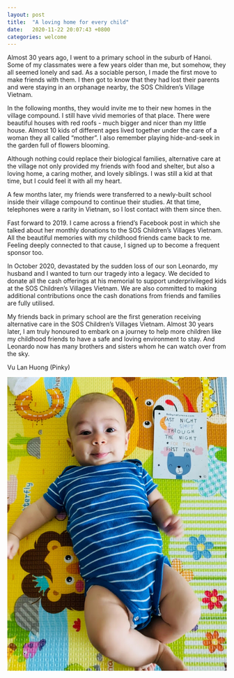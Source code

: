 ```yaml
---
layout: post
title:  "A loving home for every child"
date:   2020-11-22 20:07:43 +0800
categories: welcome
---
```


Almost 30 years ago, I went to a primary school in the suburb of Hanoi. Some of my classmates were a few years older than me, but somehow, they all seemed lonely and sad. As a sociable person, I made the first move to make friends with them. I then got to know that they had lost their parents and were staying in an orphanage nearby, the SOS Children’s Village Vietnam.

In the following months, they would invite me to their new homes in the village compound. I still have vivid memories of that place. There were beautiful houses with red roofs - much bigger and nicer than my little house. Almost 10 kids of different ages lived together under the care of a woman they all called “mother”. I also remember playing hide-and-seek in the garden full of flowers blooming.

Although nothing could replace their biological families, alternative care at the village not only provided my friends with food and shelter, but also a loving home, a caring mother, and lovely siblings. I was still a kid at that time, but I could feel it with all my heart.

A few months later, my friends were transferred to a newly-built school inside their village compound to continue their studies. At that time, telephones were a rarity in Vietnam, so I lost contact with them since then.

Fast forward to 2019. I came across a friend’s Facebook post in which she talked about her monthly donations to the SOS Children’s Villages Vietnam. All the beautiful memories with my childhood friends came back to me. Feeling deeply connected to that cause, I signed up to become a frequent sponsor too.

In October 2020, devastated by the sudden loss of our son Leonardo, my husband and I wanted to turn our tragedy into a legacy. We decided to donate all the cash offerings at his memorial to support underprivileged kids at the SOS Children’s Villages Vietnam. We are also committed to making additional contributions once the cash donations from friends and families are fully utilised.

My friends back in primary school are the first generation receiving alternative care in the SOS Children’s Villages Vietnam. Almost 30 years later, I am truly honoured to embark on a journey to help more children like my childhood friends to have a safe and loving environment to stay. And Leonardo now has many brothers and sisters whom he can watch over from the sky.

Vu Lan Huong (Pinky)


![Leonardo slept through the night](/images/todaysleep.jpg "Today Leonardo slept through the night!")

<!-- You’ll find this post in your `_posts` directory. Go ahead and edit it and re-build the site to see your changes. You can rebuild the site in many different ways, but the most common way is to run `jekyll serve`, which launches a web server and auto-regenerates your site when a file is updated.

Jekyll requires blog post files to be named according to the following format:

`YEAR-MONTH-DAY-title.MARKUP`

Where `YEAR` is a four-digit number, `MONTH` and `DAY` are both two-digit numbers, and `MARKUP` is the file extension representing the format used in the file. After that, include the necessary front matter. Take a look at the source for this post to get an idea about how it works.

Jekyll also offers powerful support for code snippets:

{% highlight ruby %}
def print_hi(name)
  puts "Hi, #{name}"
end
print_hi('Tom')
#=> prints 'Hi, Tom' to STDOUT.
{% endhighlight %}

Check out the [Jekyll docs][jekyll-docs] for more info on how to get the most out of Jekyll. File all bugs/feature requests at [Jekyll’s GitHub repo][jekyll-gh]. If you have questions, you can ask them on [Jekyll Talk][jekyll-talk].

[jekyll-docs]: https://jekyllrb.com/docs/home
[jekyll-gh]:   https://github.com/jekyll/jekyll
[jekyll-talk]: https://talk.jekyllrb.com/ -->
